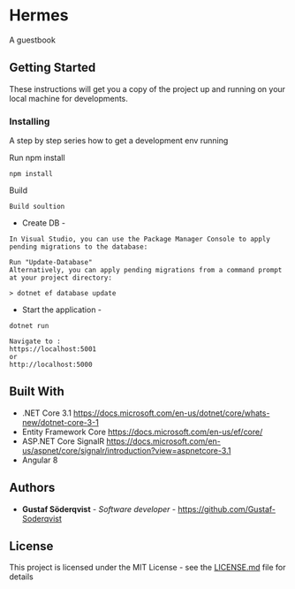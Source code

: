 # Hermes

A guestbook

## Getting Started

These instructions will get you a copy of the project up and running on your local machine for developments.

### Installing

A step by step series how to get a development env running

Run npm install

```
npm install
```

Build

```
Build soultion
```

- Create DB -
```
In Visual Studio, you can use the Package Manager Console to apply pending migrations to the database:

Run "Update-Database"
Alternatively, you can apply pending migrations from a command prompt at your project directory:

> dotnet ef database update
```

- Start the application -
```
dotnet run

Navigate to :
https://localhost:5001
or
http://localhost:5000
```




## Built With

* .NET Core 3.1 https://docs.microsoft.com/en-us/dotnet/core/whats-new/dotnet-core-3-1
* Entity Framework Core https://docs.microsoft.com/en-us/ef/core/
* ASP.NET Core SignalR https://docs.microsoft.com/en-us/aspnet/core/signalr/introduction?view=aspnetcore-3.1
* Angular 8



## Authors

* **Gustaf Söderqvist** - *Software developer* - https://github.com/Gustaf-Soderqvist


## License

This project is licensed under the MIT License - see the [LICENSE.md](LICENSE.md) file for details

